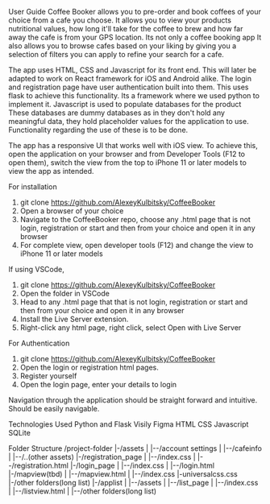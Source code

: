 User Guide
Coffee Booker allows you to pre-order and book coffees of your choice from a cafe you choose.
It allows you to view your products nutritional values, how long it'll take for the coffee
to brew and how far away the cafe is from your GPS location. Its not only a coffee booking app
It also allows you to browse cafes based on your liking by giving you a selection of filters
you can apply to refine your search for a cafe.

The app uses HTML, CSS and Javascript for its front end. This will later be adapted to work
on React framework for iOS and Android alike. The login and registration page have user authentication built into them. This uses flask to achieve this functionality. Its a framework
where we used python to implement it. Javascript is used to populate databases for the product
These databases are dummy databases as in they don't hold any meaningful data, they hold
placeholder values for the application to use. Functionality regarding the use of these is
to be done. 

The app has a responsive UI that works well with iOS view. To achieve this, open the application
on your browser and from Developer Tools (F12 to open them), switch the view from the top to
iPhone 11 or later models to view the app as intended. 

For installation
1. git clone https://github.com/AlexeyKulbitsky/CoffeeBooker
2. Open a browser of your choice
3. Navigate to the CoffeeBooker repo, choose any .html page that is not
login, registration or start and then from your choice and open it in any browser
4. For complete view, open developer tools (F12) and change the view to iPhone 11 or later models

If using VSCode,
1. git clone https://github.com/AlexeyKulbitsky/CoffeeBooker
2. Open the folder in VSCode
3. Head to any .html page that that is not
login, registration or start and then from your choice and open it in any browser
4. Install the Live Server extension.
5. Right-click any html page, right click, select Open with Live Server

For Authentication
1. git clone https://github.com/AlexeyKulbitsky/CoffeeBooker
2. Open the login or registration html pages.
3. Register yourself
4. Open the login page, enter your details to login

Navigation through the application should be straight forward and intuitive. Should be easily
navigable.

Technologies Used
Python and Flask
Visily
Figma
HTML
CSS
Javascript
SQLite


Folder Structure
/project-folder
|-/assets
|  |--/account settings
|  |--/cafeinfo
|  |--/..(other assets)
|-/registration_page
|  |--/index.css
|  |--/registration.html
|-/login_page
|  |--/index.css
|  |--/login.html
|-/mapview(tbd)
|  |--/mapview.html
|  |--/index.css
|-universalcss.css
|-/other folders(long list)
|-/applist
|  |--/assets
|  |--/list_page
|     |--/index.css
|     |--/listview.html
|  |--/other folders(long list)